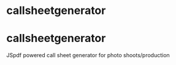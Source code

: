 # callsheetgenerator
# callsheetgenerator
JSpdf powered call sheet generator for photo shoots/production
